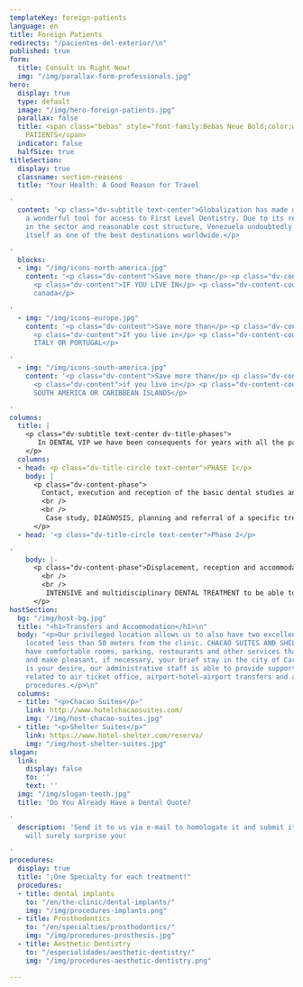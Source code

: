 ```yaml
---
templateKey: foreign-patients
language: en
title: Foreign Patients
redirects: "/pacientes-del-exterior/\n"
published: true
form:
  title: Consult Us Right Now!
  img: "/img/parallax-form-professionals.jpg"
hero:
  display: true
  type: default
  image: "/img/hero-foreign-patients.jpg"
  parallax: false
  title: <span class="bebas" style="font-family:Bebas Neue Bold;color:white;font-weight:lighter">FOREIGN
    PATIENTS</span>
  indicator: false
  halfSize: true
titleSection:
  display: true
  classname: section-reasons
  title: 'Your Health: A Good Reason for Travel

'
  content: '<p class="dv-subtitle text-center">Globalization has made dental tourism
    a wonderful tool for access to First Level Dentistry. Due to its recognized trajectory
    in the sector and reasonable cost structure, Venezuela undoubtedly consolidates
    itself as one of the best destinations worldwide.</p>

'
  blocks:
  - img: "/img/icons-north-america.jpg"
    content: '<p class="dv-content">Save more than</p> <p class="dv-content-number">70%</p>
      <p class="dv-content">IF YOU LIVE IN</p> <p class="dv-content-country">Usa or
      canada</p>

'
  - img: "/img/icons-europe.jpg"
    content: '<p class="dv-content">Save more than</p> <p class="dv-content-number">50%</p>
      <p class="dv-content">If you live in</p> <p class="dv-content-country">SPAIN,
      ITALY OR PORTUGAL</p>

'
  - img: "/img/icons-south-america.jpg"
    content: '<p class="dv-content">Save more than</p> <p class="dv-content-number">50%</p>
      <p class="dv-content">if you live in</p> <p class="dv-content-country">CENTRAL,
      SOUTH AMERICA OR CARIBBEAN ISLANDS</p>

'
columns:
  title: |
    <p class="dv-subtitle text-center dv-title-phases">
       In DENTAL VIP we have been consequents for years with all the patients who visit us from anywhere in Venezuela and the world. Our team understands, appreciates, thanks and honors the great effort of all those people who travel great distances in search of Specialized Dental Care by offering them a special protocol of care; <em>(widely known in the USA as "Dental Extreme Makeover")</em> that contemplates two phases:
    </p>
  columns:
  - head: <p class="dv-title-circle text-center">PHASE 1</p>
    body: |
      <p class="dv-content-phase">
        Contact, execution and reception of the basic dental studies and necessary diagnostic evaluations.
        <br />
        <br />
         Case study, DIAGNOSIS, planning and referral of a specific treatment proposal; including of course, an estimate of professional fees or dental quote.
      </p>
  - head: '<p class="dv-title-circle text-center">Phase 2</p>

'
    body: |-
      <p class="dv-content-phase">Displacement, reception and accommodation.</p>
        <br />
        <br />
         INTENSIVE and multidisciplinary DENTAL TREATMENT to be able to cover in record time (1 or 2 weeks) all the oral requirements previously established..
      </p>
hostSection:
  bg: "/img/host-bg.jpg"
  title: "<h1>Transfers and Accommodation</h1>\n"
  body: "<p>Our privileged location allows us to also have two excellent hotel infrastructures
    located less than 50 meters from the clinic. CHACAO SUITES AND SHELTER SUITES
    have comfortable rooms, parking, restaurants and other services that will facilitate
    and make pleasant, if necessary, your brief stay in the city of Caracas. If it
    is your desire, our administrative staff is able to provide support in everything
    related to air ticket office, airport-hotel-airport transfers and accommodation
    procedures.</p>\n"
  columns:
  - title: "<p>Chacao Suites</p>"
    link: http://www.hotelchacaosuites.com/
    img: "/img/host-chacao-suites.jpg"
  - title: "<p>Shelter Suites</p>"
    link: https://www.hotel-shelter.com/reserva/
    img: "/img/host-shelter-suites.jpg"
slogan:
  link:
    display: false
    to: ''
    text: ''
  img: "/img/slogan-teeth.jpg"
  title: 'Do You Already Have a Dental Quote?

'
  description: 'Send it to us via e-mail to homologate it and submit it for your consideration.  We
    will surely surprise you!

'
procedures:
  display: true
  title: "¡One Specialty for each treatment!"
  procedures:
  - title: dental implants
    to: "/en/the-clinic/dental-implants/"
    img: "/img/procedures-implants.png"
  - title: Prosthodontics
    to: "/en/specialties/prosthodontics/"
    img: "/img/procedures-prosthesis.jpg"
  - title: Aesthetic Dentistry
    to: "/especialidades/aesthetic-dentistry/"
    img: "/img/procedures-aesthetic-dentistry.png"

---
```

